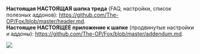<strong>Настоящая НАСТОЯЩАЯ шапка треда</strong> (FAQ, настройки, список полезных аддонов): <a href="https://github.com/The-OP/Fox/blob/master/header.md">https://github.com/The-OP/Fox/blob/master/header.md</a>.<br/><strong>Настоящее НАСТОЯЩЕЕ приложение к шапке</strong> (продвинутые настройки и аддоны): <a href="https://github.com/The-OP/Fox/blob/master/addendum.md">https://github.com/The-OP/Fox/blob/master/addendum.md</a>.

<img src="http://gogay.ru/uploads/posts/2010-11/1290950230_josh-stark-fucks-ashton-rush-013a.jpg"/>
